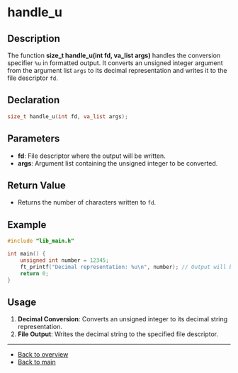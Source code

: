 # handle_u

## Description

The function **size_t handle_u(int fd, va_list args)** handles the conversion specifier `%u` in formatted output. It converts an unsigned integer argument from the argument list `args` to its decimal representation and writes it to the file descriptor `fd`.

## Declaration

```c
size_t handle_u(int fd, va_list args);
```

## Parameters

- **fd**: File descriptor where the output will be written.
- **args**: Argument list containing the unsigned integer to be converted.

## Return Value

- Returns the number of characters written to `fd`.

## Example

```c
#include "lib_main.h"

int main() {
    unsigned int number = 12345;
    ft_printf("Decimal representation: %u\n", number); // Output will be 12345
    return 0;
}
```

## Usage

1. **Decimal Conversion**: Converts an unsigned integer to its decimal string representation.
2. **File Output**: Writes the decimal string to the specified file descriptor.

---

- [Back to overview](../Overview_about_function.md)
- [Back to main](/)
